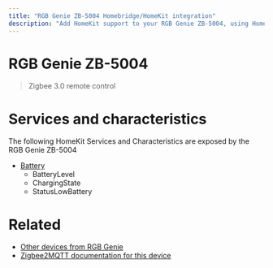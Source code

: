 ```yaml
---
title: "RGB Genie ZB-5004 Homebridge/HomeKit integration"
description: "Add HomeKit support to your RGB Genie ZB-5004, using Homebridge, Zigbee2MQTT and homebridge-z2m."
---
```

<!---
This file has been GENERATED using src/docgen/docgen.ts
DO NOT EDIT THIS FILE MANUALLY!
-->
# RGB Genie ZB-5004
> Zigbee 3.0 remote control


# Services and characteristics
The following HomeKit Services and Characteristics are exposed by
the RGB Genie ZB-5004

* [Battery](../../battery.md)
  * BatteryLevel
  * ChargingState
  * StatusLowBattery


# Related
* [Other devices from RGB Genie](../index.md#rgb_genie)
* [Zigbee2MQTT documentation for this device](https://www.zigbee2mqtt.io/devices/ZB-5004.html)